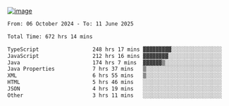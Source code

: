 
[![image](https://github.com/user-attachments/assets/3e37fcfd-5657-4b9d-95f6-80b564699e3f)](https://ayushmaurya.vercel.app)

<!--START_SECTION:waka-->

```txt
From: 06 October 2024 - To: 11 June 2025

Total Time: 672 hrs 14 mins

TypeScript                 248 hrs 17 mins ▓▓▓▓▓▓▓▓▓░░░░░░░░░░░░░░░░   36.76 %
JavaScript                 212 hrs 16 mins ▓▓▓▓▓▓▓▓░░░░░░░░░░░░░░░░░   31.43 %
Java                       174 hrs 7 mins  ▓▓▓▓▓▓▒░░░░░░░░░░░░░░░░░░   25.78 %
Java Properties            7 hrs 37 mins   ▒░░░░░░░░░░░░░░░░░░░░░░░░   01.13 %
XML                        6 hrs 55 mins   ▒░░░░░░░░░░░░░░░░░░░░░░░░   01.02 %
HTML                       5 hrs 46 mins   ░░░░░░░░░░░░░░░░░░░░░░░░░   00.85 %
JSON                       4 hrs 19 mins   ░░░░░░░░░░░░░░░░░░░░░░░░░   00.64 %
Other                      3 hrs 11 mins   ░░░░░░░░░░░░░░░░░░░░░░░░░   00.47 %
```

<!--END_SECTION:waka-->

<!--
**the-t3ch-wizard/the-t3ch-wizard** is a ✨ _special_ ✨ repository because its `README.md` (this file) appears on your GitHub profile.

Here are some ideas to get you started:

- 🔭 I’m currently working on ...
- 🌱 I’m currently learning ...
- 👯 I’m looking to collaborate on ...
- 🤔 I’m looking for help with ...
- 💬 Ask me about ...
- 📫 How to reach me: ...
- 😄 Pronouns: ...
- ⚡ Fun fact: ...
-->
